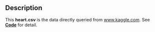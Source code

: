 ## Description

This **heart.csv** is the data directly queried from www.kaggle.com. See [**Code**](../../Code) for detail.
